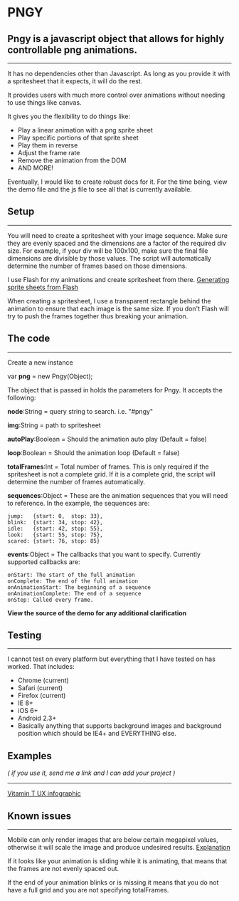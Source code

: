 PNGY
====

Pngy is a javascript object that allows for highly controllable png animations.
----
----

It has no dependencies other than Javascript. As long as you provide it with a spritesheet that it expects, it will do the rest.

It provides users with much more control over animations without needing to use things like canvas. 

It gives you the flexibility to do things like:

- Play a linear animation with a png sprite sheet
- Play specific portions of that sprite sheet
- Play them in reverse  
- Adjust the frame rate
- Remove the animation from the DOM
- AND MORE!

Eventually, I would like to create robust docs for it. For the time being, view the demo file and the js file to see all that is currently available.

**Setup**
---
---

You will need to create a spritesheet with your image sequence. Make sure they are evenly spaced and the dimensions are a factor of the required div size. For example, if your div will be 100x100, make sure the final file dimensions are divisible by those values. The script will automatically determine the number of frames based on those dimensions.

I use Flash for my animations and create spritesheet from there. [Generating sprite sheets from Flash](http://www.adobe.com/devnet/flash/articles/using-sprite-sheet-generator.html)

When creating a spritesheet, I use a transparent rectangle behind the animation to ensure that each image is the same size. If you don't Flash will try to push the frames together thus breaking your animation.

The code
---
---
Create a new instance

var **png** = new Pngy(Object);



The object that is passed in holds the parameters for Pngy. It accepts the following:

**node**:String = query string to search. i.e. "#pngy"

**img**:String = path to spritesheet

**autoPlay**:Boolean = Should the animation auto play (Default = false)

**loop**:Boolean = Should the animation loop (Default = false)

**totalFrames**:Int = Total number of frames. This is only required if the spritesheet is not a complete grid. If it is a complete grid, the script will determine the number of frames automatically.

**sequences**:Object = These are the animation sequences that you will need to reference. In the example, the sequences are: 

	jump:   {start: 0,  stop: 33},
	blink:  {start: 34, stop: 42},
	idle:   {start: 42, stop: 55},
	look:   {start: 55, stop: 75},
	scared: {start: 76, stop: 85}

**events**:Object = The callbacks that you want to specify. Currently supported callbacks are:

	onStart: The start of the full animation
	onComplete: The end of the full animation
	onAnimationStart: The beginning of a sequence
	onAnimationComplete: The end of a sequence
	onStep: Called every frame.

**View the source of the demo for any additional clarification**



Testing
---
---

I cannot test on every platform but everything that I have tested on has worked. That includes:

- Chrome (current)
- Safari (current)
- Firefox (current)
- IE 8+
- iOS 6+
- Android 2.3+
- Basically anything that supports background images and background position which should be IE4+ and EVERYTHING else.

Examples 
---
*( if you use it, send me a link and I can add your project )*

---

[Vitamin T UX infographic](http://vitamintalent.com/ux-statistic/)


Known issues
---
---
Mobile can only render images that are below certain megapixel values, otherwise it will scale the image and produce undesired results. [Explanation](http://stackoverflow.com/a/3891655)

If it looks like your animation is sliding while it is animating, that means that the frames are not evenly spaced out.

If the end of your animation blinks or is missing it means that you do not have a full grid and you are not specifying totalFrames.




